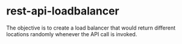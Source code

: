 # rest-api-loadbalancer
The objective is to create a load balancer that would return different locations randomly whenever the  API call is invoked.
